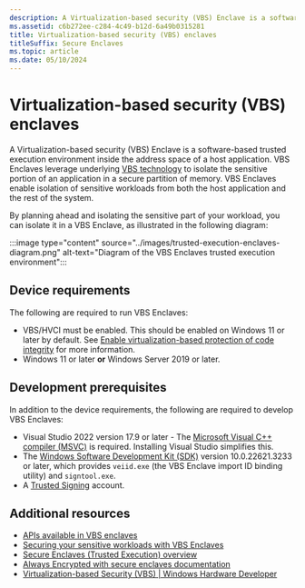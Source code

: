 ```yaml
---
description: A Virtualization-based security (VBS) Enclave is a software-based trusted execution environment inside the address space of a host application.
ms.assetid: c6b272ee-c284-4c49-b12d-6a49b0315281
title: Virtualization-based security (VBS) enclaves
titleSuffix: Secure Enclaves
ms.topic: article
ms.date: 05/10/2024
---
```


# Virtualization-based security (VBS) enclaves

A Virtualization-based security (VBS) Enclave is a software-based trusted execution environment inside the address space of a host application. VBS Enclaves leverage underlying [VBS technology](/windows-hardware/design/device-experiences/oem-vbs) to isolate the sensitive portion of an application in a secure partition of memory. VBS Enclaves enable isolation of sensitive workloads from both the host application and the rest of the system.

By planning ahead and isolating the sensitive part of your workload, you can isolate it in a VBS Enclave, as illustrated in the following diagram:

:::image type="content" source="../images/trusted-execution-enclaves-diagram.png" alt-text="Diagram of the VBS Enclaves trusted execution environment":::

## Device requirements

The following are required to run VBS Enclaves:

- VBS/HVCI must be enabled. This should be enabled on Windows 11 or later by default. See [Enable virtualization-based protection of code integrity](/windows/security/hardware-security/enable-virtualization-based-protection-of-code-integrity) for more information.
- Windows 11 or later **or** Windows Server 2019 or later.

## Development prerequisites

In addition to the device requirements, the following are required to develop VBS Enclaves:

- Visual Studio 2022 version 17.9 or later - The [Microsoft Visual C++ compiler (MSVC)](/cpp/build/reference/compiling-a-c-cpp-program) is required. Installing Visual Studio simplifies this.
- The [Windows Software Development Kit (SDK)](https://developer.microsoft.com/windows/downloads/windows-sdk/) version 10.0.22621.3233 or later, which provides `veiid.exe` (the VBS Enclave import ID binding utility) and `signtool.exe`.
- A [Trusted Signing](https://azure.microsoft.com/products/trusted-signing) account.

## Additional resources

- [APIs available in VBS enclaves](available-in-enclaves.md)
- [Securing your sensitive workloads with VBS Enclaves](https://aka.ms/VBSEnclavesBlog)
- [Secure Enclaves (Trusted Execution) overview](enclaves.md)
- [Always Encrypted with secure enclaves documentation](/azure/azure-sql/database/always-encrypted-with-secure-enclaves-landing)
- [Virtualization-based Security (VBS) | Windows Hardware Developer](/windows-hardware/design/device-experiences/oem-vbs)
